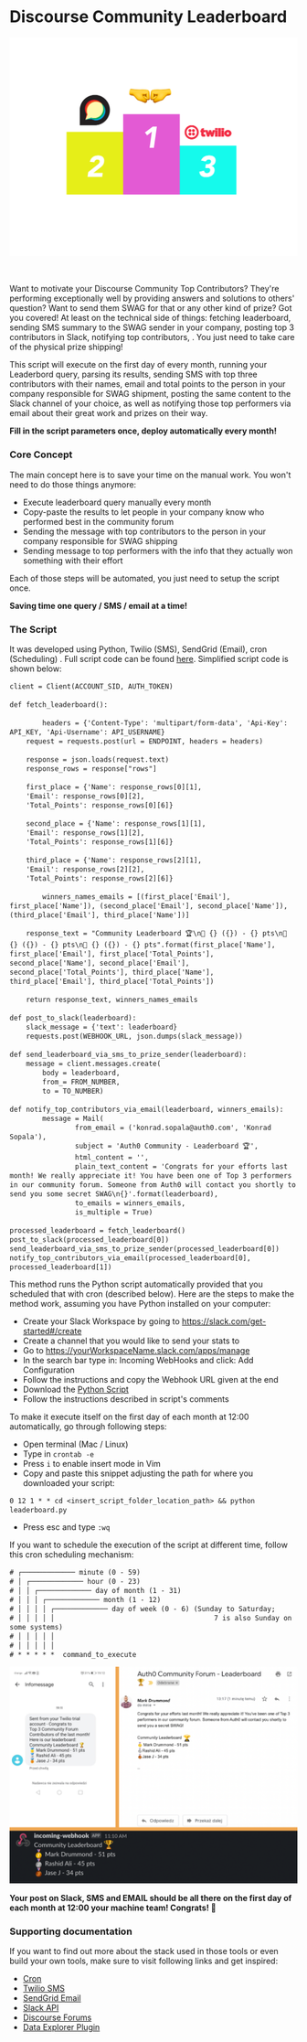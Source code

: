# Discourse Community Leaderboard

![](/Assets/DiscourseLeaderboardCover.png)

<a href="https://www.discourse.org/"><img src="https://img.shields.io/badge/Discourse-Community-blueviolet" alt=""/></a>     <a href="https://www.discourse.org/plugins/data-explorer.html"><img src="https://img.shields.io/badge/Data-Explorer-blueviolet" alt=""/></a>   <a href="https://www.twilio.com/"><img src="https://img.shields.io/badge/Twilio-SMS-BLUEVIOLET" alt=""/></a> <a href="https://sendgrid.com/"><img src="https://img.shields.io/badge/SendGrid-Email-BLUEVIOLET" alt=""/></a> <a href="https://en.wikipedia.org/wiki/Cron"><img src="https://img.shields.io/badge/Cron-Scheduler-blueviolet" alt=""/></a>

Want to motivate your Discourse Community Top Contributors? They're performing exceptionally well by providing answers and solutions to others' question? Want to send them SWAG for that or any other kind of prize? Got you covered! At least on the technical side of things: fetching leaderboard, sending SMS summary to the SWAG sender in your company, posting top 3 contributors in Slack, notifying top contributors, . You just need to take care of the physical prize shipping!

This script will execute on the first day of every month, running your Leaderbord query, parsing its results, sending SMS with top three contributors with their names, email and total points to the person in your company responsible for SWAG shipment, posting the same content to the Slack channel of your choice, as well as notifying those top performers via email about their great work and prizes on their way.

**Fill in the script parameters once, deploy automatically every month!**

### Core Concept

The main concept here is to save your time on the manual work. You won't need to do those things anymore:

* Execute leaderboard query manually every month
* Copy-paste the results to let people in your company know who performed best in the community forum
* Sending the message with top contributors to the person in your company responsible for SWAG shipping
* Sending message to top performers with the info that they actually won something with their effort

Each of those steps will be automated, you just need to setup the script once.

**Saving time one query / SMS / email at a time!**

### The Script

It was developed using Python, Twilio (SMS), SendGrid (Email), cron (Scheduling) . Full script code can be found [here](https://github.com/konradsopala/discourse-community-leaderboard/blob/master/Script/leaderboard.py). Simplified script code is shown below:

```
client = Client(ACCOUNT_SID, AUTH_TOKEN)

def fetch_leaderboard():

		headers = {'Content-Type': 'multipart/form-data', 'Api-Key': API_KEY, 'Api-Username': API_USERNAME}
    request = requests.post(url = ENDPOINT, headers = headers)

    response = json.loads(request.text)
    response_rows = response["rows"]

    first_place = {'Name': response_rows[0][1],
    'Email': response_rows[0][2],
    'Total_Points': response_rows[0][6]}

    second_place = {'Name': response_rows[1][1],
    'Email': response_rows[1][2],
    'Total_Points': response_rows[1][6]}

    third_place = {'Name': response_rows[2][1],
    'Email': response_rows[2][2],
    'Total_Points': response_rows[2][6]}

		winners_names_emails = [(first_place['Email'], first_place['Name']), (second_place['Email'], second_place['Name']), (third_place['Email'], third_place['Name'])]

    response_text = "Community Leaderboard 🏆\n🥇 {} ({}) - {} pts\n🥈 {} ({}) - {} pts\n🥉 {} ({}) - {} pts".format(first_place['Name'], first_place['Email'], first_place['Total_Points'], second_place['Name'], second_place['Email'], second_place['Total_Points'], third_place['Name'], third_place['Email'], third_place['Total_Points'])

    return response_text, winners_names_emails

def post_to_slack(leaderboard):
    slack_message = {'text': leaderboard}
    requests.post(WEBHOOK_URL, json.dumps(slack_message))

def send_leaderboard_via_sms_to_prize_sender(leaderboard):
    message = client.messages.create(
        body = leaderboard,
        from_= FROM_NUMBER,
        to = TO_NUMBER)

def notify_top_contributors_via_email(leaderboard, winners_emails):
		message = Mail(
				from_email = ('konrad.sopala@auth0.com', 'Konrad Sopala'),
				subject = 'Auth0 Community - Leaderboard 🏆',
				html_content = '',
				plain_text_content = 'Congrats for your efforts last month! We really appreciate it! You have been one of Top 3 performers in our community forum. Someone from Auth0 will contact you shortly to send you some secret SWAG\n{}'.format(leaderboard),
				to_emails = winners_emails,
				is_multiple = True)

processed_leaderboard = fetch_leaderboard()
post_to_slack(processed_leaderboard[0])
send_leaderboard_via_sms_to_prize_sender(processed_leaderboard[0])
notify_top_contributors_via_email(processed_leaderboard[0], processed_leaderboard[1])
```

This method runs the Python script automatically provided that you scheduled that with cron (described below). Here are the steps to make the method work, assuming you have Python installed on your computer:

* Create your Slack Workspace by going to https://slack.com/get-started#/create
* Create a channel that you would like to send your stats to
* Go to https://yourWorkspaceName.slack.com/apps/manage
* In the search bar type in: Incoming WebHooks and click: Add Configuration
* Follow the instructions and copy the Webhook URL given at the end
* Download the [Python Script](https://github.com/konradsopala/discourse-community-leaderboard/blob/master/Script/leaderboard.py)
* Follow the instructions described in script's comments

To make it execute itself on the first day of each month at 12:00 automatically, go through following steps:

* Open terminal (Mac / Linux)
* Type in ```crontab -e```
* Press ```i``` to enable insert mode in Vim
* Copy and paste this snippet adjusting the path for where you downloaded your script:

```
0 12 1 * * cd <insert_script_folder_location_path> && python leaderboard.py

```
* Press esc and type ```:wq```

If you want to schedule the execution of the script at different time, follow this cron scheduling mechanism:
```
# ┌───────────── minute (0 - 59)
# │ ┌───────────── hour (0 - 23)
# │ │ ┌───────────── day of month (1 - 31)
# │ │ │ ┌───────────── month (1 - 12)
# │ │ │ │ ┌───────────── day of week (0 - 6) (Sunday to Saturday;
# │ │ │ │ │                                       7 is also Sunday on some systems)
# │ │ │ │ │
# │ │ │ │ │
# * * * * *  command_to_execute
```

![](/Assets/ScriptResults.png)

**Your post on Slack, SMS and EMAIL should be all there on the first day of each month at 12:00 your machine team! Congrats! 🎉**

### Supporting documentation

If you want to find out more about the stack used in those tools or even build your own tools, make sure to visit following links and get inspired:

* [Cron](https://en.wikipedia.org/wiki/Cron) <br>
* [Twilio SMS](https://www.twilio.com/docs/sms/quickstart/python) <br>
* [SendGrid Email](https://sendgrid.com/docs/for-developers/sending-email/v3-python-code-example/) <br>
* [Slack API](https://api.slack.com/) <br>
* [Discourse Forums](https://www.discourse.org/) <br>
* [Data Explorer Plugin](https://meta.discourse.org/t/data-explorer-plugin/32566) <br>
